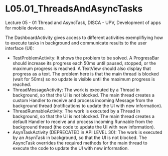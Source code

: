 # L05.01_ThreadsAndAsyncTasks
Lecture 05 - 01 Thread and AsyncTask, DISCA - UPV, Development of apps for mobile devices.

The DashboardActivity gives access to different activities exemplifiying how to execute tasks in background and communicate results to the user interface (UI):
- TestProblemActivity: It shows the problem to be solved. A ProgressBar should increase its progress each 50ms until paused, stopped, or the maximum progress is reached. A TextView should also display that progress as a text. The problem here is that the main thread is blocked (wait for 50ms) so no update is visible until the maximum progress is reached.
- ThreadMessageActivity: The work is executed by a Thread in background, so that the UI is not blocked. The main thread creates a custom Handler to receive and process incoming Message from the background thread (notifications to update the UI with new information).
- ThreadRunnableActivity: The work is executed by a Thread in background, so that the UI is not blocked. The main thread creates a default Handler to receive and process incoming Runnable from the background thread (the code to update the UI with new information).
- AsynTaskActivity (DEPRECATED in API LEVEL 30): The work is executed by an AsynTask in background, so that the UI is not blocked. The AsyncTask overrides the required methods for the main thread to execute the code to update the UI with new information.
